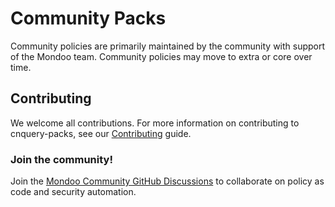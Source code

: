 # Community Packs

Community policies are primarily maintained by the community with support of the Mondoo team. Community policies may move to extra or core over time.

## Contributing

We welcome all contributions. For more information on contributing to cnquery-packs, see our [Contributing](https://github.com/mondoohq/.github/blob/master/CONTRIBUTING.md) guide.

### Join the community!

Join the [Mondoo Community GitHub Discussions](https://github.com/orgs/mondoohq/discussions) to collaborate on policy as code and security automation.
